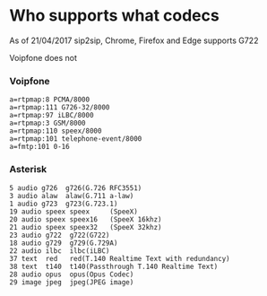 # Who supports what codecs

As of 21/04/2017 sip2sip, Chrome, Firefox and Edge supports G722

Voipfone does not

### Voipfone 

```
a=rtpmap:8 PCMA/8000
a=rtpmap:111 G726-32/8000
a=rtpmap:97 iLBC/8000
a=rtpmap:3 GSM/8000
a=rtpmap:110 speex/8000
a=rtpmap:101 telephone-event/8000
a=fmtp:101 0-16
```

### Asterisk

```
5 audio g726  g726(G.726 RFC3551)
3 audio alaw  alaw(G.711 a-law)
1 audio g723  g723(G.723.1)
19 audio speex speex     (SpeeX)
20 audio speex speex16   (SpeeX 16khz)
21 audio speex speex32   (SpeeX 32khz)
23 audio g722  g722(G722)
18 audio g729  g729(G.729A)
22 audio ilbc  ilbc(iLBC)
37 text  red   red(T.140 Realtime Text with redundancy)
38 text  t140  t140(Passthrough T.140 Realtime Text)
28 audio opus  opus(Opus Codec)
29 image jpeg  jpeg(JPEG image)
```
